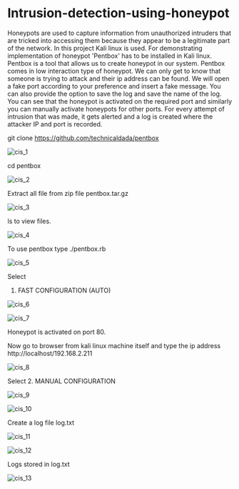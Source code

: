 # Intrusion-detection-using-honeypot

Honeypots are used to capture information from unauthorized intruders that are tricked into accessing them because they appear to be a legitimate part of the network. In this project Kali linux is used. For demonstrating implementation of honeypot 'Pentbox' has to be installed in Kali linux. Pentbox is a tool that allows us to create honeypot in our system. Pentbox comes in low interaction type of honeypot. We can only get to know that someone is trying to attack and their ip address can be found. 
We will open a fake port according to your preference and insert a fake message. You can also provide the option to save the log and save the name of the log. You can see that the honeypot is activated on the required port and similarly you can manually activate honeypots for other ports.
For every attempt of intrusion that was made, it gets alerted and a log is created where the attacker IP and port is recorded.


git clone https://github.com/technicaldada/pentbox

![cis_1](https://github.com/Shreya-Chinchane/Intrusion-detection-using-honeypot/assets/53463113/a0e6c3e1-838b-4c60-892d-5c58ed395218)


cd pentbox

![cis_2](https://github.com/Shreya-Chinchane/Intrusion-detection-using-honeypot/assets/53463113/d126def0-df07-4957-8863-63c94bbc3fb3)


Extract all file from zip file pentbox.tar.gz

![cis_3](https://github.com/Shreya-Chinchane/Intrusion-detection-using-honeypot/assets/53463113/eb96f9a3-0ae8-450d-8687-a68267c274e3)


ls to view files.

![cis_4](https://github.com/Shreya-Chinchane/Intrusion-detection-using-honeypot/assets/53463113/f7543d70-77e9-41fa-9f97-c1905275516e)


To use pentbox type ./pentbox.rb

![cis_5](https://github.com/Shreya-Chinchane/Intrusion-detection-using-honeypot/assets/53463113/6e848140-6985-436c-b84e-f3d95f5b8d40)


Select
1.	FAST CONFIGURATION (AUTO)

![cis_6](https://github.com/Shreya-Chinchane/Intrusion-detection-using-honeypot/assets/53463113/326d5003-3e21-4f8a-ba38-d517c1e866a5)


![cis_7](https://github.com/Shreya-Chinchane/Intrusion-detection-using-honeypot/assets/53463113/ec8a7dbd-4c40-4075-9e5f-31c2d0c5e9f0)


Honeypot is activated on port 80.

Now go to browser from kali linux machine itself and type the ip address http://localhost/192.168.2.211

![cis_8](https://github.com/Shreya-Chinchane/Intrusion-detection-using-honeypot/assets/53463113/b25f2e9a-b7b9-4789-8210-874972d69414)


Select
2.	MANUAL CONFIGURATION

![cis_9](https://github.com/Shreya-Chinchane/Intrusion-detection-using-honeypot/assets/53463113/4c551e57-99ad-4e5f-853f-a86031ebc450)


![cis_10](https://github.com/Shreya-Chinchane/Intrusion-detection-using-honeypot/assets/53463113/103ef95f-164e-42c1-bc62-8fc92976d714)


Create a log file log.txt 

![cis_11](https://github.com/Shreya-Chinchane/Intrusion-detection-using-honeypot/assets/53463113/eb6d752e-65d1-4c48-a174-32b3f3f3718e)


![cis_12](https://github.com/Shreya-Chinchane/Intrusion-detection-using-honeypot/assets/53463113/e06e3ab5-ae35-4bcb-a997-a85d4975b0f0)


Logs stored in log.txt

![cis_13](https://github.com/Shreya-Chinchane/Intrusion-detection-using-honeypot/assets/53463113/da99b6d8-fb15-4c70-9a54-fb26ccbc6afc)


